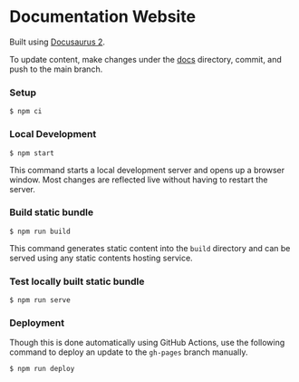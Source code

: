 # Documentation Website

Built using [Docusaurus 2](https://docusaurus.io/).

To update content, make changes under the [docs](docs) directory, commit, and push to the main branch.

### Setup

```
$ npm ci
```

### Local Development

```
$ npm start
```

This command starts a local development server and opens up a browser window. Most changes are reflected live without having to restart the server.

### Build static bundle

```
$ npm run build
```

This command generates static content into the `build` directory and can be served using any static contents hosting service.

### Test locally built static bundle

```
$ npm run serve
```

### Deployment

Though this is done automatically using GitHub Actions, use the following command to deploy an update to the `gh-pages` branch manually.

```
$ npm run deploy
```
